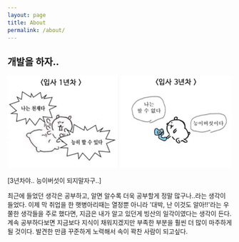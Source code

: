 ```yaml
---
layout: page
title: About
permalink: /about/
---
```




## 개발을 하자..

<img src = "/img/candoit.jpeg" class="middle-image"/>

[3년차야.. 능이버섯이 되지말자구..]

최근에 들었던 생각은 공부하고, 알면 알수록 더욱 공부할게 정말 많구나..라는 생각이 들었다. 이제 막 취업을 한 햇병아리때는 열정뿐 아니라 '대박, 난 이것도 알아!!'라는 우쭐한 생각들을 주로 했다면, 지금은 내가 알고 있던게 빙산의 일각이였다는 생각이 든다. 계속 공부하다보면 지금보다 지식이 채워지겠지만 부족한 부분을 훨씬 더 많이 마주하게 될 것이다. 발견한 만큼 꾸준하게 노력해서 속이 꽉찬 사람이 되고싶다.
